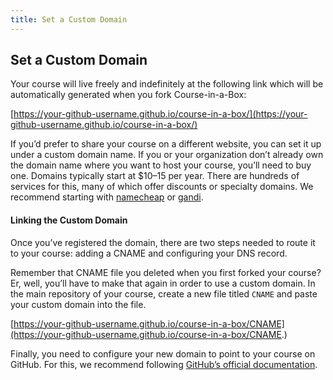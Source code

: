 ```yaml
---
title: Set a Custom Domain
---
```


## Set a Custom Domain

Your course will live freely and indefinitely at the following link which will be automatically generated when you fork Course-in-a-Box:

[https://your-github-username.github.io/course-in-a-box/](https://your-github-username.github.io/course-in-a-box/)

If you’d prefer to share your course on a different website, you can set it up under a custom domain name. 
If you or your organization don’t already own the domain name where you want to host your course, you’ll need to buy one. Domains typically start at $10–15 per year. There are hundreds of services for this, many of which offer discounts or specialty domains. We recommend starting with [namecheap](https://www.namecheap.com/) or [gandi](https://www.gandi.net/en-US). 

#### Linking the Custom Domain

Once you’ve registered the domain, there are two steps needed to route it to your course: adding a CNAME and configuring your DNS record.

Remember that CNAME file you deleted when you first forked your course? Er, well, you’ll have to make that again in order to use a custom domain. In the main repository of your course, create a new file titled `CNAME` and paste your custom domain into the file. 

[https://your-github-username.github.io/course-in-a-box/CNAME](https://your-github-username.github.io/course-in-a-box/CNAME.)

Finally, you need to configure your new domain to point to your course on GitHub. For this, we recommend following [GitHub’s official documentation](https://docs.github.com/en/github/working-with-github-pages/managing-a-custom-domain-for-your-github-pages-site#configuring-a-subdomain).
